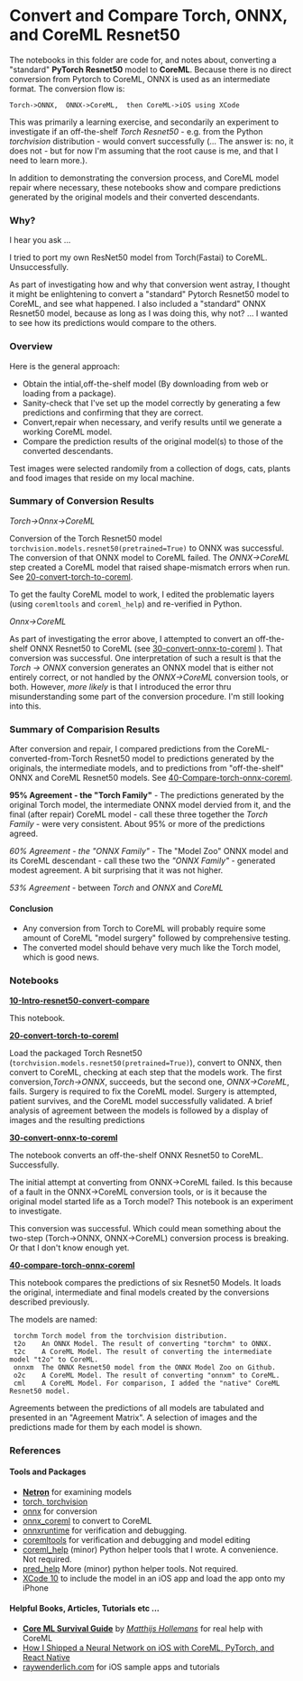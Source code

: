 # Convert and Compare Torch, ONNX, and CoreML Resnet50  
The notebooks in this folder are code for, and notes about, converting a "standard" **PyTorch** **Resnet50** model to **CoreML**.  Because there is no direct conversion from Pytorch to CoreML,  ONNX is used as an intermediate format.  The conversion flow is:

    Torch->ONNX,  ONNX->CoreML,  then CoreML->iOS using XCode

This was primarily a learning exercise, and secondarily an experiment to investigate if an off-the-shelf  *Torch Resnet50* - e.g. from the Python *torchvision*  distribution - would convert successfully (... The answer is: no, it does not - but for now I'm assuming that the root cause is me, and that I need to learn more.). 

In addition to demonstrating the conversion process, and CoreML model repair where necessary, these notebooks show and compare predictions generated by the original models and their converted descendants.

### Why?

I hear you ask ...

I tried to port my own ResNet50 model from Torch(Fastai) to CoreML. Unsuccessfully.

As part of investigating how and why that conversion went astray, I thought it might be enlightening to convert a "standard" Pytorch Resnet50 model to CoreML, and see what happened.   I also included a "standard" ONNX Resnet50 model, because as long as I was doing this, why not? ... I wanted to see how its predictions would compare to the others.



### Overview
Here is the general approach:
- Obtain the intial,off-the-shelf model (By downloading from web or loading from a package).
- Sanity-check that I've set up the model correctly by generating a few predictions and confirming that they are correct.
- Convert,repair when necessary, and verify results until we generate a working CoreML model.
- Compare the prediction results of the original model(s) to those of the converted descendants.

Test images were selected randomily from a collection of dogs, cats, plants and food images that reside on my local machine.

### Summary of Conversion Results

*Torch->Onnx->CoreML*

Conversion of the Torch Resnet50 model `torchvision.models.resnet50(pretrained=True)` to  ONNX was successful. The conversion of that ONNX model to CoreML failed. The *ONNX->CoreML* step created a CoreML model that raised shape-mismatch errors when run. See [20-convert-torch-to-coreml][20-convert].

To get the faulty CoreML model to work, I edited the problematic layers (using `coremltools` and `coreml_help`) and re-verified in Python.

*Onnx->CoreML*

As part of investigating the error above, I attempted to convert an off-the-shelf ONNX Resnet50 to CoreML (see [30-convert-onnx-to-coreml][30-convert] ).  That conversion was successful.  One interpretation of such a result is that  the *Torch -> ONNX* conversion generates an ONNX model that is either not entirely correct, or not handled by the *ONNX->CoreML* conversion tools, or both.  However,  *more likely*  is that I introduced the error thru misunderstanding some part of the conversion procedure.  I'm still looking into this.

[20-convert]:20-convert-torch-to-coreml.ipynb
[30-convert]:30-convert-onnx-to-coreml.ipynb

### Summary of Comparision Results
After conversion and repair, I compared predictions from the CoreML-converted-from-Torch Resnet50 model to predictions generated by the originals, the intermediate models, and to predictions from "off-the-shelf" ONNX and CoreML Resnet50 models. See [40-Compare-torch-onnx-coreml](40-Compare-torch-onnx-coreml.ipynb).

**95% Agreement - the "Torch Family"** - The predictions generated by the original Torch model, the intermediate ONNX model dervied from it, and the final (after repair) CoreML model - call these three together the *Torch Family*  - were very consistent. About 95% or more of the predictions agreed.

*60% Agreement - the "ONNX Family"* - The "Model Zoo" ONNX model and its CoreML descendant - call these two the *"ONNX Family"* - generated modest agreement. A bit surprising that it was not higher.

*53% Agreement* - between *Torch* and *ONNX* and *CoreML*


#### Conclusion
  * Any conversion from Torch to CoreML will probably require some amount of CoreML "model surgery" followed by comprehensive testing.
  * The converted model should behave very much like the Torch model, which is good news.


### Notebooks
**[10-Intro-resnet50-convert-compare](10-Intro-resnet50-convert-compare.ipynb)**

This notebook.

**[20-convert-torch-to-coreml](20-convert-torch-to-coreml.ipynb)**

Load the packaged Torch Resnet50 (`torchvision.models.resnet50(pretrained=True)`), convert to ONNX, then convert to CoreML, checking at each step that the models work.  The first conversion,*Torch->ONNX*, succeeds, but the second one, *ONNX->CoreML*, fails. Surgery is required to fix the CoreML model. Surgery is attempted, patient survives, and the CoreML model successfully validated.  A brief analysis of agreement between the models is followed by a display of images and the resulting predictions

**[30-convert-onnx-to-coreml](30-convert-onnx-to-coreml.ipynb)**

The notebook converts an off-the-shelf ONNX Resnet50 to CoreML.  Successfully. 

The initial attempt at converting from ONNX->CoreML failed. Is this because of a fault in the ONNX->CoreML conversion tools, or is it  because the original model started life as a Torch model? This notebook is an experiment to investigate.

This conversion was successful. Which could mean something about the two-step (Torch->ONNX, ONNX->CoreML) conversion process is breaking. Or that I don't know enough yet.

**[40-compare-torch-onnx-coreml](40-compare-torch-onnx-coreml.ipynb)**

This notebook compares the predictions of six Resnet50 Models. 
It loads the original, intermediate and final models created by the conversions described previously. 

The models are named:   
```
 torchm Torch model from the torchvision distribution.  
 t2o    An ONNX Model. The result of converting "torchm" to ONNX.  
 t2c    A CoreML Model. The result of converting the intermediate model "t2o" to CoreML.  
 onnxm  The ONNX Resnet50 model from the ONNX Model Zoo on Github.  
 o2c    A CoreML Model. The result of converting "onnxm" to CoreML.  
 cml    A CoreML Model. For comparison, I added the "native" CoreML Resnet50 model.  
```
Agreements between the predictions of all models are tabulated and presented in an "Agreement Matrix". 
A selection of images and the predictions made for them by each model is shown.


### References
#### Tools and Packages

- **[Netron](https://github.com/lutzroeder/netron)** for examining models
- [torch, torchvision](https://onnx.ai)
- [onnx](https://onnx.ai) for conversion
- [onnx_coreml](https://github.com/onnx/onnx-coreml) to convert to CoreML
- [onnxruntime](https://microsoft.github.io/onnxruntime/) for verification and debugging.
- [coremltools](https://github.com/apple/coremltools) for verification and debugging and model editing
- [coreml_help](https://mcsieber.github.io/coreml_help.html) (minor) Python helper tools that I wrote. A convenience. Not required.
- [pred_help](https://mcsieber.github.io/pred_help.html) More (minor) python helper tools. Not required.
- [XCode 10](https://developer.apple.com/xcode/) to include the model in an iOS app and load the app onto my iPhone

#### Helpful Books, Articles, Tutorials etc ...

- [**Core ML Survival Guide**](https://leanpub.com/coreml-survival-guide) by [*Matthijs Hollemans*](https://github.com/hollance)  for real help with CoreML
- [How I Shipped a Neural Network on iOS with CoreML, PyTorch, and React Native](https://attardi.org/pytorch-and-coreml)
- [raywenderlich.com](https://www.raywenderlich.com) for iOS sample apps and tutorials

